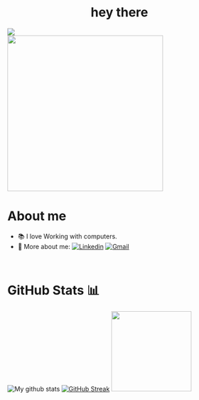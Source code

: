 <!-- <img align="center" src="https://user-images.githubusercontent.com/98043363/216760038-1d353d01-d62f-4a5a-95a4-7015d070047b.gif" alt="image"/> --> 
<h1 align="center">hey there</h1>

![](https://komarev.com/ghpvc/?username=mo-shahab&color=ff69b4&label=this_page_was_visited_these_many_times.)
<br>
<img width="350px" src="https://count.getloli.com/get/@mo-shahab"><br>
<h1>About me</h1>

- 📚 I love Working with computers.
- 🤙 More about me: 
[![Linkedin](https://img.shields.io/badge/-Mohammed_Shahabuddin-blue?style=flat&logo=Linkedin&logoColor=white)](https://www.linkedin.com/in/mohammed-s-80700010b/)
[![Gmail](https://img.shields.io/badge/-Contact_me_via_Gmail-c14438?style=flat&logo=Gmail&logoColor=white&color=BB001B)](mailto:mohdshahabuddinsoharwardii@gmail.com)
<!-- [![Instagram](https://img.shields.io/badge/-__momosunny-white?style=flat&logo=Instagram&logoColor=white&color=833AB4)](https://www.instagram.com/_momosunny/) --> 

<br>
  
<h1>GitHub Stats 📊</h1>
 
![My github stats](https://github-readme-stats.vercel.app/api?username=mo-shahab&show_icons=true&theme=dracula)
[![GitHub Streak](https://github-readme-streak-stats.herokuapp.com/?user=mo-shahab&theme=dracula)](https://git.io/streak-stats) 
<img height="180em" src="https://github-readme-stats.vercel.app/api/top-langs/?username=mo-shahab&layout=compact&langs_count=8&theme=dracula&hide=php,html"/>

  
<br>
<!--  
<h1>Let's listen together 🎵</h1>
-- 
![Alt text](https://spotify-recently-played-readme.vercel.app/api?user=ixh0vhwidiwcn95t394nc9gwn&count=3&width=1000)
<br/>
